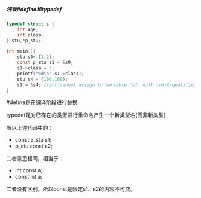 ##### 浅谈#define和typedef

```c
typedef struct s {
    int age;
    int class;
} stu,*p_stu;

int main(){
    stu s0= {1,2};
    const p_stu s1 = &s0;
    s1->class = 3;
    printf("%d\n",s1->class);
    stu s4 = {100,100};
    s1 = &s4; //err:cannot assign to variable 's1' with const-qualified type 'const p_stu',note: variable 's1' declared const here
}
```

#define是在编译阶段进行替换

typedef是对已存在的类型进行重命名产生一个新类型名(而非新类型)



所以上述代码中的：

- const p_stu s1;
- p_stu const s2;

二者意思相同，相当于：

- int const a;
- const int a;

二者没有区别。所以const是限定s1、s2的内容不可变。